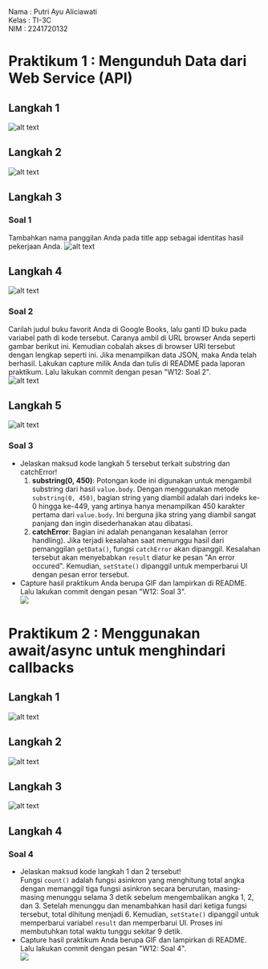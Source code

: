 Nama : Putri Ayu Aliciawati  
Kelas : TI-3C   
NIM : 2241720132  

# Praktikum 1 : Mengunduh Data dari Web Service (API)  
## Langkah 1
![alt text](image.png)
## Langkah 2  
![alt text](image-1.png)  
## Langkah 3  
### Soal 1  
Tambahkan nama panggilan Anda pada title app sebagai identitas hasil pekerjaan Anda.
![alt text](image-2.png)  
## Langkah 4  
![alt text](image-3.png)
### Soal 2  
Carilah judul buku favorit Anda di Google Books, lalu ganti ID buku pada variabel path di kode tersebut. Caranya ambil di URL browser Anda seperti gambar berikut ini. Kemudian cobalah akses di browser URI tersebut dengan lengkap seperti ini. Jika menampilkan data JSON, maka Anda telah berhasil. Lakukan capture milik Anda dan tulis di README pada laporan praktikum. Lalu lakukan commit dengan pesan "W12: Soal 2".  
![alt text](image-4.png)  
## Langkah 5  
![alt text](image-5.png)
### Soal 3
- Jelaskan maksud kode langkah 5 tersebut terkait substring dan catchError!  
    1. **substring(0, 450)**: Potongan kode ini digunakan untuk mengambil substring dari hasil `value.body`. Dengan menggunakan metode `substring(0, 450)`, bagian string yang diambil adalah dari indeks ke-0 hingga ke-449, yang artinya hanya menampilkan 450 karakter pertama dari `value.body`. Ini berguna jika string yang diambil sangat panjang dan ingin disederhanakan atau dibatasi.
    2. **catchError**: Bagian ini adalah penanganan kesalahan (error handling). Jika terjadi kesalahan saat menunggu hasil dari pemanggilan `getData()`, fungsi `catchError` akan dipanggil. Kesalahan tersebut akan menyebabkan `result` diatur ke pesan "An error occured". Kemudian, `setState()` dipanggil untuk memperbarui UI dengan pesan error tersebut.
- Capture hasil praktikum Anda berupa GIF dan lampirkan di README. Lalu lakukan commit dengan pesan "W12: Soal 3".  
![](image-6.gif)


# Praktikum 2 : Menggunakan await/async untuk menghindari callbacks 
## Langkah 1  
![alt text](image-6.png)
## Langkah 2  
![alt text](image-7.png)  
## Langkah 3  
![alt text](image-8.png)  
## Langkah 4  
### Soal 4
- Jelaskan maksud kode langkah 1 dan 2 tersebut!  
Fungsi `count()` adalah fungsi asinkron yang menghitung total angka dengan memanggil tiga fungsi asinkron secara berurutan, masing-masing menunggu selama 3 detik sebelum mengembalikan angka 1, 2, dan 3. Setelah menunggu dan menambahkan hasil dari ketiga fungsi tersebut, total dihitung menjadi 6. Kemudian, `setState()` dipanggil untuk memperbarui variabel `result` dan memperbarui UI. Proses ini membutuhkan total waktu tunggu sekitar 9 detik.
- Capture hasil praktikum Anda berupa GIF dan lampirkan di README. Lalu lakukan commit dengan pesan "W12: Soal 4".  
![](image-9.gif)  



